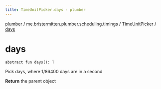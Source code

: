 ```yaml
---
title: TimeUnitPicker.days - plumber
---
```


[plumber](../../index.html) / [me.bristermitten.plumber.scheduling.timings](../index.html) / [TimeUnitPicker](index.html) / [days](./days.html)

# days

`abstract fun days(): T`

Pick days, where 1/86400 days are in a second

**Return**
the parent object

